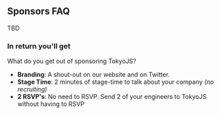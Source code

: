 ## Sponsors FAQ

TBD

### In return you'll get
What do you get out of sponsoring TokyoJS?

* **Branding**: A shout-out on our website and on Twitter.
* **Stage Time**: 2 minutes of stage-time to talk about your company *(no recruiting)*
* **2 RSVP's**: No need to RSVP. Send 2 of your engineers to TokyoJS without having to RSVP

